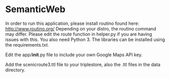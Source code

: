 # SemanticWeb 
In order to run this application, please install routino found here: http://www.routino.org/
Depending on your distro, the routino command may differ. Please edit the route function in helper.py if you are having issues with this. 
You also need Python 3. The libraries can be installed using the requirements.txt.

Edit the app/__init__.py file to include your own Google Maps API key. 

Add the scenicroute3.ttl file to your triplestore, also the .ttl files in the data directory. 
